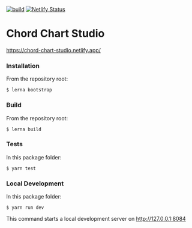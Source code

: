 [![build](https://github.com/no-chris/chord-chart-studio/actions/workflows/build.yml/badge.svg)](https://github.com/no-chris/chord-chart-studio/actions/workflows/build.yml)
[![Netlify Status](https://api.netlify.com/api/v1/badges/798258e3-e398-445f-aab0-3ebed107a749/deploy-status)](https://app.netlify.com/sites/chord-chart-studio/deploys)

# Chord Chart Studio

https://chord-chart-studio.netlify.app/

### Installation

From the repository root:

```
$ lerna bootstrap
```

### Build

From the repository root:

```
$ lerna build
```

### Tests

In this package folder:

```
$ yarn test
```

### Local Development

In this package folder:

```
$ yarn run dev
```

This command starts a local development server on http://127.0.0.1:8084
